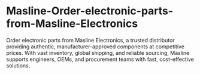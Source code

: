 # Masline-Order-electronic-parts-from-Masline-Electronics
Order electronic parts from Masline Electronics, a trusted distributor providing authentic, manufacturer-approved components at competitive prices. With vast inventory, global shipping, and reliable sourcing, Masline supports engineers, OEMs, and procurement teams with fast, cost-effective solutions.

